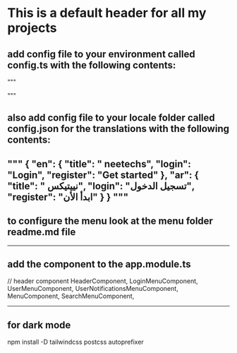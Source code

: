 # This is a default header for all my projects 

## add config file to your environment called config.ts with the following contents:

"""

"""
## also add config file to your locale folder called config.json for the translations with the following contents:
"""
{
  "en": {
    "title": " neetechs",
    "login": "Login",
    "register": "Get started"
  },
  "ar": {
    "title": " نييتيكس",
    "login": "تسجيل الدخول",
    "register": "ابدأ الأن"
  }
}
"""
------------------------------------------------------------------------------------------
## to configure the menu look at the menu folder readme.md file
------------------------------------------------------------------------------------------

## add the component to the app.module.ts
// header component
HeaderComponent,
LoginMenuComponent,
UserMenuComponent,
UserNotificationsMenuComponent,
MenuComponent,
SearchMenuComponent,


------------------------------------------------------------------------------------------

## for dark mode
npm install -D tailwindcss postcss autoprefixer
